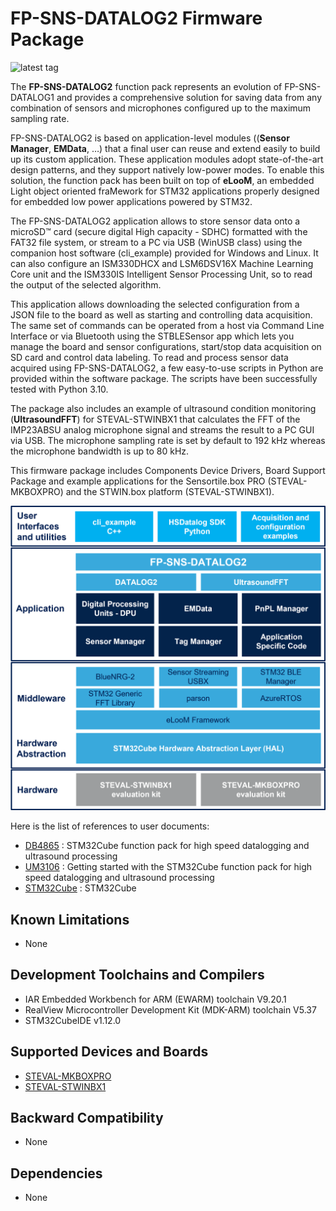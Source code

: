 # FP-SNS-DATALOG2 Firmware Package

![latest tag](https://img.shields.io/github/v/tag/STMicroelectronics/fp-sns-datalog2.svg?color=brightgreen)

The **FP-SNS-DATALOG2** function pack represents an evolution of FP-SNS-DATALOG1 and provides a comprehensive solution for saving
data from any combination of sensors and microphones configured up to the maximum sampling rate.

FP-SNS-DATALOG2 is based on application-level modules ((**Sensor Manager**, **EMData**, …) that a final user can reuse and extend easily
to build up its custom application. These application modules adopt state-of-the-art design patterns, and they support natively low-power modes.
To enable this solution, the function pack has been built on top of **eLooM**, an embedded Light object oriented fraMework for STM32 applications properly designed
for embedded low power applications powered by STM32. 

The FP-SNS-DATALOG2 application allows to store sensor data onto a microSD™ card (secure digital High capacity - SDHC) formatted with the FAT32 file
system, or stream to a PC via USB (WinUSB class) using the companion host software (cli_example) provided for Windows and Linux. It can also configure an
ISM330DHCX and LSM6DSV16X Machine Learning Core unit and the ISM330IS Intelligent Sensor Processing Unit, so to read the output of the selected algorithm.

This application allows downloading the selected configuration from a JSON file to the board as well as starting and controlling data acquisition. The same set
of commands can be operated from a host via Command Line Interface or via Bluetooth using the STBLESensor app which lets you manage the board and sensor configurations,
start/stop data acquisition on SD card and control data labeling. To read and process sensor data acquired using FP-SNS-DATALOG2, a few easy-to-use
scripts in Python are provided within the software package. The scripts have been successfully tested with Python 3.10.

The package also includes an example of ultrasound condition monitoring (**UltrasoundFFT**) for STEVAL-STWINBX1 that calculates the FFT of the IMP23ABSU analog microphone signal and streams
the result to a PC GUI via USB. The microphone sampling rate is set by default to 192 kHz whereas the microphone bandwidth is up to 80 kHz.

This firmware package includes Components Device Drivers, Board Support Package and example applications 
for the Sensortile.box PRO (STEVAL-MKBOXPRO) and the STWIN.box platform (STEVAL-STWINBX1).

![](_htmresc/FP-SNS-DATALOG2_Software_Architecture.jpg)

Here is the list of references to user documents:

- [DB4865](https://www.st.com/resource/en/data_brief/fp-sns-datalog2.pdf) : STM32Cube function pack for high speed datalogging and ultrasound processing
- [UM3106](https://www.st.com/resource/en/user_manual/um3106-getting-started-with-the-stm32cube-function-pack-for-the-stevalstwinbx1-evaluation-kit-for-high-speed-datalogging-and-ultrasound-processing-stmicroelectronics.pdf) : Getting started with the STM32Cube function pack for high speed datalogging and ultrasound processing
- [STM32Cube](https://www.st.com/stm32cube) : STM32Cube

## Known Limitations

- None

## Development Toolchains and Compilers

-   IAR Embedded Workbench for ARM (EWARM) toolchain V9.20.1
-   RealView Microcontroller Development Kit (MDK-ARM) toolchain V5.37
-   STM32CubeIDE v1.12.0

## Supported Devices and Boards

- [STEVAL-MKBOXPRO](https://www.st.com/sensortileboxpro)
- [STEVAL-STWINBX1](https://www.st.com/stwinbox)

## Backward Compatibility

- None

## Dependencies

- None
